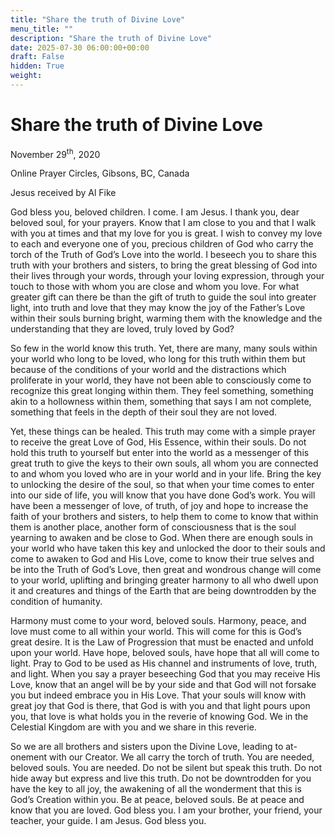 ```yaml
---
title: "Share the truth of Divine Love"
menu_title: ""
description: "Share the truth of Divine Love"
date: 2025-07-30 06:00:00+00:00
draft: False
hidden: True
weight:
---
```

# Share the truth of Divine Love

November 29<sup>th</sup>, 2020

Online Prayer Circles, Gibsons, BC, Canada

Jesus received by Al Fike

God bless you, beloved children. I come. I am Jesus. I thank you, dear beloved soul, for your prayers. Know that I am close to you and that I walk with you at times and that my love for you is great. I wish to convey my love to each and everyone one of you, precious children of God who carry the torch of the Truth of God’s Love into the world. I beseech you to share this truth with your brothers and sisters, to bring the great blessing of God into their lives through your words, through your loving expression, through your touch to those with whom you are close and whom you love. For what greater gift can there be than the gift of truth to guide the soul into greater light, into truth and love that they may know the joy of the Father’s Love within their souls burning bright, warming them with the knowledge and the understanding that they are loved, truly loved by God?

So few in the world know this truth. Yet, there are many, many souls within your world who long to be loved, who long for this truth within them but because of the conditions of your world and the distractions which proliferate in your world, they have not been able to consciously come to recognize this great longing within them. They feel something, something akin to a hollowness within them, something that says I am not complete, something that feels in the depth of their soul they are not loved.

Yet, these things can be healed. This truth may come with a simple prayer to receive the great Love of God, His Essence, within their souls. Do not hold this truth to yourself but enter into the world as a messenger of this great truth to give the keys to their own souls, all whom you are connected to and whom you loved who are in your world and in your life. Bring the key to unlocking the desire of the soul, so that when your time comes to enter into our side of life, you will know that you have done God’s work. You will have been a messenger of love, of truth, of joy and hope to increase the faith of your brothers and sisters, to help them to come to know that within them is another place, another form of consciousness that is the soul yearning to awaken and be close to God. When there are enough souls in your world who have taken this key and unlocked the door to their souls and come to awaken to God and His Love, come to know their true selves and be into the Truth of God’s Love, then great and wondrous change will come to your world, uplifting and bringing greater harmony to all who dwell upon it and creatures and things of the Earth that are being downtrodden by the condition of humanity.

Harmony must come to your word, beloved souls. Harmony, peace, and love must come to all within your world. This will come for this is God’s great desire. It is the Law of Progression that must be enacted and unfold upon your world. Have hope, beloved souls, have hope that all will come to light. Pray to God to be used as His channel and instruments of love, truth, and light. When you say a prayer beseeching God that you may receive His Love, know that an angel will be by your side and that God will not forsake you but indeed embrace you in His Love. That your souls will know with great joy that God is there, that God is with you and that light pours upon you, that love is what holds you in the reverie of knowing God.  We in the Celestial Kingdom are with you and we share in this reverie.

So we are all brothers and sisters upon the Divine Love, leading to at-onement with our Creator. We all carry the torch of truth. You are needed, beloved souls. You are needed. Do not be silent but speak this truth. Do not hide away but express and live this truth. Do not be downtrodden for you have the key to all joy, the awakening of all the wonderment that this is God’s Creation within you. Be at peace, beloved souls. Be at peace and know that you are loved. God bless you. I am your brother, your friend, your teacher, your guide. I am Jesus. God bless you.
